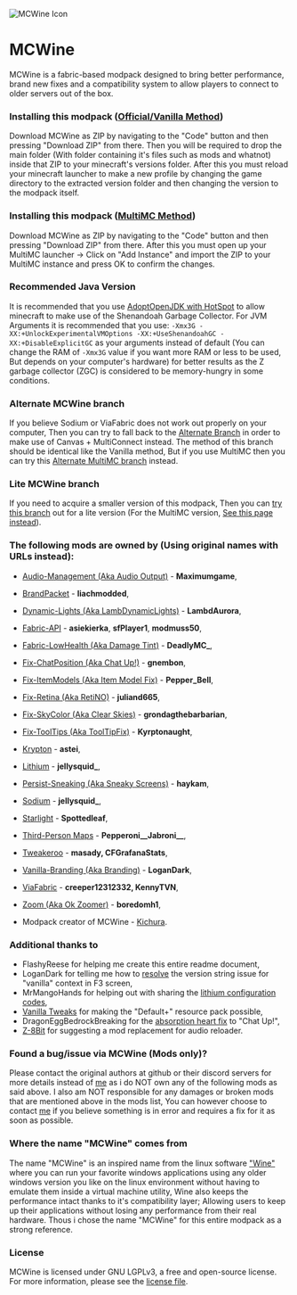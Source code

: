 
![MCWine Icon](https://i.imgur.com/sykJqfG.png)
# MCWine
MCWine is a fabric-based modpack designed to bring better performance, brand new fixes and a compatibility system to allow players to connect to older servers out of the box.

### Installing this modpack ([Official/Vanilla Method](https://github.com/Kichura/MCWine/tree/Standard))

Download MCWine as ZIP by navigating to the "Code" button and then pressing "Download ZIP" from there. Then you will be required to drop the main folder (With folder containing it's files such as mods and whatnot) inside that ZIP to your minecraft's versions folder. After this you must reload your minecraft launcher to make a new profile by changing the game directory to the extracted version folder and then changing the version to the modpack itself.

### Installing this modpack ([MultiMC Method](https://github.com/Kichura/MCWine/tree/MultiMC-Standard))

Download MCWine as ZIP by navigating to the "Code" button and then pressing "Download ZIP" from there. After this you must open up your MultiMC launcher -> Click on "Add Instance" and import the ZIP to your MultiMC instance and press OK to confirm the changes.

### Recommended Java Version

It is recommended that you use [AdoptOpenJDK with HotSpot](https://adoptopenjdk.net/?variant=openjdk11&jvmVariant=hotspot) to allow minecraft to make use of the Shenandoah Garbage Collector. For JVM Arguments it is recommended that you use: ```-Xmx3G -XX:+UnlockExperimentalVMOptions -XX:+UseShenandoahGC -XX:+DisableExplicitGC``` as your arguments instead of default (You can change the RAM of ```-Xmx3G``` value if you want more RAM or less to be used, But depends on your computer's hardware) for better results as the Z garbage collector (ZGC) is considered to be memory-hungry in some conditions.

### Alternate MCWine branch

If you believe Sodium or ViaFabric does not work out properly on your computer, Then you can try to fall back to the [Alternate Branch](https://github.com/Kichura/MCWine/tree/Alternate) in order to make use of Canvas + MultiConnect instead. The method of this branch should be identical like the Vanilla method, But if you use MultiMC then you can try this [Alternate MultiMC branch](https://github.com/Kichura/MCWine/tree/MultiMC-Alternate) instead.

### Lite MCWine branch

If you need to acquire a smaller version of this modpack, Then you can [try this branch](https://github.com/Kichura/MCWine/tree/Lite) out for a lite version (For the MultiMC version, [See this page instead](https://github.com/Kichura/MCWine/tree/MultiMC-Lite)).

### The following mods are owned by (Using original names with URLs instead):

- [Audio-Management (Aka Audio Output)](https://www.curseforge.com/minecraft/mc-mods/audio-output) - **Maximumgame**,
- [BrandPacket](https://www.curseforge.com/minecraft/mc-mods/brandpacket) - **liachmodded**,
- [Dynamic-Lights (Aka LambDynamicLights)](https://www.curseforge.com/minecraft/mc-mods/lambdynamiclights) - **LambdAurora**,
- [Fabric-API](https://www.curseforge.com/minecraft/mc-mods/fabric-api) - **asiekierka**, **sfPlayer1**, **modmuss50**,
- [Fabric-LowHealth (Aka Damage Tint)](https://www.curseforge.com/minecraft/mc-mods/damage-tint) - **DeadlyMC_**,
- [Fix-ChatPosition (Aka Chat Up!)](https://www.curseforge.com/minecraft/mc-mods/chat-up) - **gnembon**,
- [Fix-ItemModels (Aka Item Model Fix)](https://www.curseforge.com/minecraft/mc-mods/item-model-fix) - **Pepper_Bell**,
- [Fix-Retina (Aka RetiNO)](https://www.curseforge.com/minecraft/mc-mods/retino) - **juliand665**,
- [Fix-SkyColor (Aka Clear Skies)](https://www.curseforge.com/minecraft/mc-mods/clear-skies) - **grondagthebarbarian**,
- [Fix-ToolTips (Aka ToolTipFix)](https://www.curseforge.com/minecraft/mc-mods/tooltipfix) - **Kyrptonaught**,
- [Krypton](https://github.com/astei/krypton) - **astei**,
- [Lithium](https://www.curseforge.com/minecraft/mc-mods/lithium) - **jellysquid_**,
- [Persist-Sneaking (Aka Sneaky Screens)](https://www.curseforge.com/minecraft/mc-mods/sneaky-screens) - **haykam**,
- [Sodium](https://github.com/jellysquid3/sodium-fabric/tree/1.16.x/next) - **jellysquid_**,
- [Starlight](https://github.com/Spottedleaf/Starlight) - **Spottedleaf**,
- [Third-Person Maps](https://www.curseforge.com/minecraft/mc-mods/third-person-maps) - **Pepperoni__Jabroni__**,
- [Tweakeroo](https://www.curseforge.com/minecraft/mc-mods/tweakeroo) - **masady, CFGrafanaStats**,
- [Vanilla-Branding (Aka Branding)](https://github.com/LoganDark/fabric-branding) - **LoganDark**,
- [ViaFabric](https://www.curseforge.com/minecraft/mc-mods/viafabric) - **creeper12312332, KennyTVN**,
- [Zoom (Aka Ok Zoomer)](https://www.curseforge.com/minecraft/mc-mods/ok-zoomer) - **boredomh1**,

- Modpack creator of MCWine - [Kichura](https://github.com/Kichura/MCWine).

### Additional thanks to

- FlashyReese for helping me create this entire readme document,
- LoganDark for telling me how to [resolve](https://github.com/LoganDark/fabric-branding/issues/1) the version string issue for "vanilla" context in F3 screen,  
- MrMangoHands for helping out with sharing the [lithium configuration codes](https://github.com/jellysquid3/lithium-fabric/blob/1.16.x/dev/src/main/java/me/jellysquid/mods/lithium/common/config/LithiumConfig.java),
- [Vanilla Tweaks](https://vanillatweaks.net/picker/resource-packs) for making the "Default+" resource pack possible,
- DragonEggBedrockBreaking for the [absorption heart fix](https://github.com/DragonEggBedrockBreaking/chat-up) to "Chat Up!",
- [Z-8Bit](https://github.com/Z-8Bit) for suggesting a mod replacement for audio reloader.


### Found a bug/issue via MCWine (Mods only)?

Please contact the original authors at github or their discord servers for more details instead of [me](https://github.com/Kichura) as i do NOT own any of the following mods as said above. I also am NOT responsible for any damages or broken mods that are mentioned above in the mods list, You can however choose to contact [me](https://github.com/Kichura) if you believe something is in error and requires a fix for it as soon as possible.

### Where the name "MCWine" comes from

The name "MCWine" is an inspired name from the linux software ["Wine"](https://github.com/wine-mirror/wine) where you can run your favorite windows applications using any older windows version you like on the linux environment without having to emulate them inside a virtual machine utility, Wine also keeps the performance intact thanks to it's compatibility layer; Allowing users to keep up their applications without losing any performance from their real hardware. Thous i chose the name "MCWine" for this entire modpack as a strong reference.

### License

MCWine is licensed under GNU LGPLv3, a free and open-source license. For more information, please see the [license file](https://github.com/Kichura/MCWine/blob/Standard/LICENSE).
